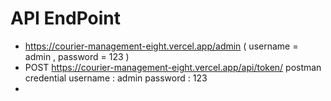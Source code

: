 # API EndPoint
- https://courier-management-eight.vercel.app/admin     ( username = admin , password = 123 )
- POST https://courier-management-eight.vercel.app/api/token/
  postman credential
  username : admin
  password : 123
- 
  

